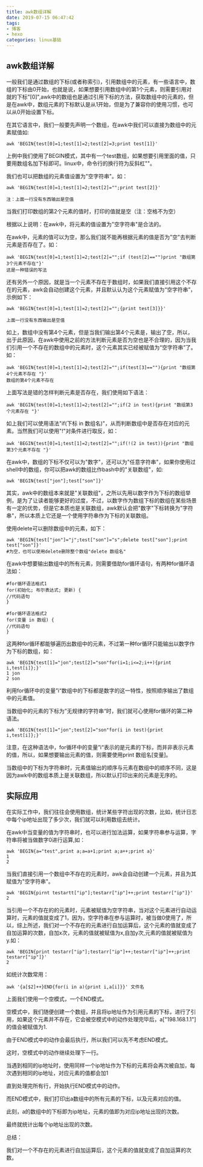 ```yaml
---
title: awk数组详解
date: 2019-07-15 06:47:42
tags:
- 博客
- hexo
categories: linux基础
---
```

## awk数组详解
一般我们是通过数组的下标(或者称索引)，引用数组中的元素，有一些语言中，数组的下标由0开始，也就是说，如果想要引用数组中的第1个元素，则需要引用对就的下标"[0]",awk中的数组也是通过引用下标的方法，获取数组中的元素的，但是在awk中，数组元素的下标默认是从1开始，但是为了兼容你的使用习惯，也可以从0开始设置下标。

在其它语言中，我们一般要先声明一个数组，在awk中我们可以直接为数组中的元素赋值如:
```
awk 'BEGIN{test[0]=1;test[1]=2;test[2]=3;print test[1]}'
```
上例中我们使用了BEGIN模式，其中有一个test数组，如果想要引用里面的值，只要用数组名加下标即可。linux中，命令行的换行符为反斜杠"\"。

我们也可以把数组的元素值设置为"空字符串"。如：
```
awk 'BEGIN{test[0]=1;test[1]=2;test[2]="";print test[2]}'

注：上面一行没有东西输出是空值
```
当我们打印数组的第2个元素的值时，打印的值就是空（注：空格不为空）

根据以上说明：在awk中，将元素的值设置为"空字符串"是合法的。

在awk中，元素的值可以为空，那么我们就不能再根据元素的值是否为"空"去判断元素是否存在了。如：
```
awk 'BEGIN{test[0]=1;test[1]=2;test[2]="";if (test[2]=="")print "数组第3个元素不存在"}'
这是一种错误的写法
```
还有另外一个原因，就是当一个元素不存在于数组时，如果我们直接引用这个不存在的元素，awk会自动创建这个元素，并且默认认为这个元素赋值为“空字符串”，示例如下：
```
awk 'BEGIN{test[0]=1;test[1]=2;test[2]="";{print test[3]}}'

上面一行没有东西输出是空值
```
如上，数组中没有第4个元素，但是当我们输出第4个元素是，输出了空，所以，出于此原因，在awk中使用之前的方法判断元素是否为空也是不合理的，因为当我们引用一个不存在的数组中的元素时，这个元素其实已经被赋值为“空字符串”了。如：
```
awk 'BEGIN{test[0]=1;test[1]=2;test[2]="";if(test[3]==""){print "数组第4个元素不存在 "}'
数组的第4个元素不存在
```
上面写法是错的怎样判断元素是否存在，我们使用如下语法：
```
awk 'BEGIN{test[0]=1;test[1]=2;test[2]="";if(2 in test){print "数组第3个元素存在 "}'
```
如上我们可以使用语法"if(下标 in 数组名)"，从而判断数组中是否存在对应的元素。当然我们可以使用"!"对条件进行取反，如：
```
awk 'BEGIN{test[0]=1;test[1]=2;test[2]="";if(!(2 in test)){print "数组第3个元素不存在 "}'
```
在awk中，数组的下标不仅可以为"数字"，还可以为"任意字符串"，如果你使用过shell中的数组，你可以把awk的数组比作bash中的"关联数组"，如:
```
awk 'BEGIN{test["jon"];test["son"]}'
```
其实，awk中的数组本来就是"关联数组"，之所以先用以数字作为下标的数组举例，是为了让读者能够更好的过度，不过，以数字作为数组下标的数组在某些场景有一定的优势，但是它本质也是关联数组，awk默认会把"数字"下标转换为"字符串"，所以本质上它还是一个使用字符串作为下标的关联数组。

使用delete可以删除数组中的元素，如下：
```
awk 'BEGIN{test["jon"]="j";test["son"]="s";delete test["son"];print test["son"]}'
#为空，也可以使用delete删除整个数组"delete 数组名"
```

在awk中想要输出数组中的所有元素，则需要借助for循环语句，有两种for循环语法如：
```
#for循环语法格式1
for(初始化; 布尔表达式; 更新) {
//代码语句
}
 
#for循环语法格式2
for(变量 in 数组) {
//代码语句
}
```
这两种for循环都能够遍历出数组中的元素，不过第一种for循环只能输出以数字作为下标的数组，如：
```
awk 'BEGIN{test[1]="jon";test[2]="son"for(i=1;i<=2;i++){print i,test[i]};}'
1 jon
2 son
```
利用for循环中的变量”i“数组中的下标都是数字的这一特性，按照顺序输出了数组中的元素值。

当数组中的元素的下标为”无规律的字符串“时，我们就可心使用for循环的第二种语法。
```
awk 'BEGIN{test[1]="jon";test[2]="son"for(i in test){print i,test[i]};}'
```
注意，在这种语法中，for循环中的变量”i“表示的是元素的下标，而并非表示元素的值，所以，如果想要输出元素的值，则需要使用print 数组名[变量]。

当数组中的下标为字符串时，元素值输出的顺序与元素在数组中的顺序不同，这是因为awk中的数组本质上是关联数组，所以默认打印出来的元素是无序的。

## 实际应用
在实际工作中，我们往往会使用数组，统计某些字符出现的次数，比如，统计日志中每个ip地址出现了多少次，我们就可以利用数组去统计。

在awk中当变量的值为字符串时，也可以进行加法运算，如果字符串参与运算，字符串将被当做数字0进行运算,如：
```
awk 'BEGIN{a="test",print a;a=a+1;print a;a++;print a}'
1
2
```
当我们直接引用一个数组中不存在的元素时，awk会自动创建一个元素，并且为其赋值为"空字符串"。
```
awk 'BEGIN{pirnt testartt["ip"];testarr["ip"]++;print testarr["ip"]}'
2
```
当引用一个不存在的的元素时，元素被赋值为空字符串，当对这个元素进行自动运算时，元素的值就变成了1，因为，空字符串在参与运算时，被当做0使用了，所以，综上所述，我们对一个不存在的元素进行自加运算后，这个元素的值就变成了自加运算的次数，自加x次，元素的值就被赋值为x,自加y次,元素的值就被赋值为y.如：
```
awk 'BEGIN{print testarr["ip"];testarr["ip"]++;testarr["ip"]++;print testarr["ip"]}'
2
```
如统计次数常用：
```
awk '{a[$2]++}END{for(i in a){print i,a[i]}}' 文件名
```
上面我们使用一个空模式，一个END模式。

空模式中，我们随便创建一个数组，并且将ip地址作为引用元素的下标，进行了引用，如果这个元素并不存在，它会被空模式中的动作处理完毕后，a["198.168.1.1"]的值会被赋值为1.

由于END模式中的动作会最后执行，所以我们可以先不考虑END模式。

这时，空模式中的动作继续处理下一行。

当遇到相同的ip地址时，使用同样一个ip地址作为下标的元素将会再次被自加，每次遇到相同的ip地址，对应元素的值都会加1

直到处理完所有行，开始执行END模式中的动作。

而END模式中，我们打印出a数组中的所有元素的下标，以及元素对应的值。

此刻，a的数组中的下标即为ip地址，元素的值即为对应ip地址出现的次数。

最终就统计出每个ip地址出现的次数。

总结：

我们对一个不存在的元素进行自加运算后，这个元素的值就变成了自加运算的次数。
